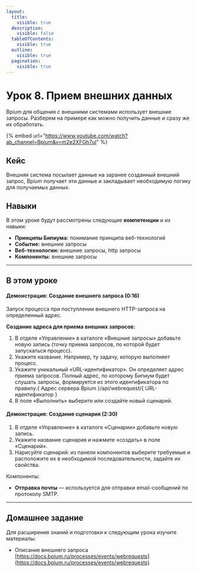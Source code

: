 ```yaml
---
layout:
  title:
    visible: true
  description:
    visible: false
  tableOfContents:
    visible: true
  outline:
    visible: true
  pagination:
    visible: true
---
```


# Урок 8. Прием внешних данных

Bpium для общения с внешними системами использует внешние запросы. Разберем на примере как можно получить данные и сразу же их обработать.

{% embed url="https://www.youtube.com/watch?ab_channel=Bpium&v=m2e2XFGh7uI" %}

## Кейс

Внешняя система посылает данные на заранее созданный внешний запрос, Bpium получает эти данные и закладывает необходимую логику для получаемых данных.

## Навыки

В этом уроке будут рассмотрены следующие **компетенции** и их навыки:

* **Принципы Бипиума:** понимание принципа веб-технологий
* **Событие:** внешние запросы
* **Веб-технологии:** внешние запросы, http запросы
* **Компоненты:** внешние запросы

***

## В этом уроке

#### **Демонстрация: Создание внешнего запроса (0:16)**

Запуск процесса при поступлении внешнего HTTP-запроса на определенный адрес.

**Создание адреса для приема внешних запросов:**

1. В отделе «Управление» в каталоге «Внешние запросы» добавьте новую запись (точку приема запросов, по которой будет запускаться процесс).
2. Укажите название. Например, ту задачу, которую выполняет процесс.
3. Укажите уникальный «URL-идентификатор». Он определяет адрес приема запросов. Полный адрес, по которому Бипиум будет слушать запросы, формируется из этого идентификатора по правилу:{ Адрес сервера Bpium }/api/webrequest/{ URL-идентификатор }
4. В поле «Выполнить» выберите или создайте новый сценарий.

#### **Демонстрация: Создание сценария (2:30)**

1. В отделе «Управление» в каталоге «Сценарии» добавьте новую запись.
2. Укажите название сценария и нажмите «создать» в поле «Сценарий».
3. Нарисуйте сценарий: из панели компонентов выберите требуемые и расположите их в необходимой последовательности, задайте их свойства.

Компоненты:

* **Отправка почты** — используется для отправки email-сообщений по протоколу SMTP.

***

## Домашнее задание

Для расширения знаний и подготовки к следующим урока изучите материалы:

* Описание внешнего запроса\
  ‍[https://docs.bpium.ru/processes/events/webrequests](https://docs.bpium.ru/processes/events/webrequests)
